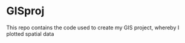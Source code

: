 # GISproj
This repo contains the code used to create my GIS project, whereby I plotted spatial data
